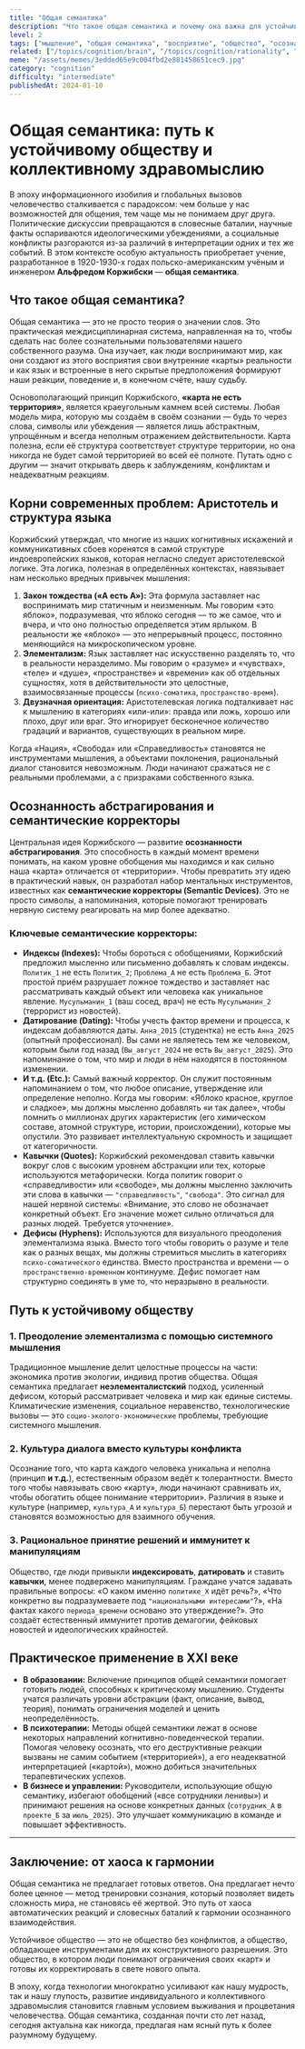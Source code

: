 ```yaml
---
title: "Общая семантика"
description: "Что такое общая семантика и почему она важна для устойчивого здравомыслящего общества."
level: 2
tags: ["мышление", "общая семантика", "восприятие", "общество", "осознанность", "теория относительности"]
related: ["/topics/cognition/brain", "/topics/cognition/rationality", "/topics/philosophy/objectivity", "/topics/cognition/language", "/topics/philosophy/information", "/topics/cognition/knowledge-accuracy"]
meme: "/assets/memes/3edded65e9c004fbd2e881458651cec9.jpg"
category: "cognition"
difficulty: "intermediate"
publishedAt: 2024-01-10
---
```


# Общая семантика: путь к устойчивому обществу и коллективному здравомыслию

В эпоху информационного изобилия и глобальных вызовов человечество сталкивается с парадоксом: чем больше у нас возможностей для общения, тем чаще мы не понимаем друг друга. Политические дискуссии превращаются в словесные баталии, научные факты оспариваются идеологическими убеждениями, а социальные конфликты разгораются из-за различий в интерпретации одних и тех же событий. В этом контексте особую актуальность приобретает учение, разработанное в 1920-1930-х годах польско-американским учёным и инженером **Альфредом Коржибски** — **общая семантика**.

## Что такое общая семантика?

Общая семантика — это не просто теория о значении слов. Это практическая междисциплинарная система, направленная на то, чтобы сделать нас более сознательными пользователями нашего собственного разума. Она изучает, как люди воспринимают мир, как они создают из этого восприятия свои внутренние «карты» реальности и как язык и встроенные в него скрытые предположения формируют наши реакции, поведение и, в конечном счёте, нашу судьбу.

Основополагающий принцип Коржибского, **«карта не есть территория»**, является краеугольным камнем всей системы. Любая модель мира, которую мы создаём в своём сознании — будь то через слова, символы или убеждения — является лишь абстрактным, упрощённым и всегда неполным отражением действительности. Карта полезна, если её структура соответствует структуре территории, но она никогда не будет самой территорией во всей её полноте. Путать одно с другим — значит открывать дверь к заблуждениям, конфликтам и неадекватным реакциям.

## Корни современных проблем: Аристотель и структура языка

Коржибский утверждал, что многие из наших когнитивных искажений и коммуникативных сбоев коренятся в самой структуре индоевропейских языков, которая негласно следует аристотелевской логике. Эта логика, полезная в определённых контекстах, навязывает нам несколько вредных привычек мышления:

1.  **Закон тождества («А есть А»):** Эта формула заставляет нас воспринимать мир статичным и неизменным. Мы говорим «это яблоко», подразумевая, что яблоко сегодня — то же самое, что и вчера, и что оно полностью определяется этим ярлыком. В реальности же «яблоко» — это непрерывный процесс, постоянно меняющийся на микроскопическом уровне.
2.  **Элементализм:** Язык заставляет нас искусственно разделять то, что в реальности неразделимо. Мы говорим о «разуме» и «чувствах», «теле» и «душе», «пространстве» и «времени» как об отдельных сущностях, хотя в действительности это целостные, взаимосвязанные процессы (`психо-соматика`, `пространство-время`).
3.  **Двузначная ориентация:** Аристотелевская логика подталкивает нас к мышлению в категориях «или-или»: правда или ложь, хорошо или плохо, друг или враг. Это игнорирует бесконечное количество градаций и вариантов, существующих в реальном мире.

Когда «Нация», «Свобода» или «Справедливость» становятся не инструментами мышления, а объектами поклонения, рациональный диалог становится невозможным. Люди начинают сражаться не с реальными проблемами, а с призраками собственного языка.

## Осознанность абстрагирования и семантические корректоры

Центральная идея Коржибского — развитие **осознанности абстрагирования**. Это способность в каждый момент времени понимать, на каком уровне обобщения мы находимся и как сильно наша «карта» отличается от «территории». Чтобы превратить эту идею в практический навык, он разработал набор ментальных инструментов, известных как **семантические корректоры (Semantic Devices)**. Это не просто символы, а напоминания, которые помогают тренировать нервную систему реагировать на мир более адекватно.

### Ключевые семантические корректоры:

* **Индексы (Indexes):** Чтобы бороться с обобщениями, Коржибский предложил мысленно или письменно добавлять к словам индексы. `Политик_1` не есть `Политик_2`; `Проблема_А` не есть `Проблема_Б`. Этот простой приём разрушает ложное тождество и заставляет нас рассматривать каждый объект или человека как уникальное явление. `Мусульманин_1` (ваш сосед, врач) не есть `Мусульманин_2` (террорист из новостей).
* **Датирование (Dating):** Чтобы учесть фактор времени и процесса, к индексам добавляются даты. `Анна_2015` (студентка) не есть `Анна_2025` (опытный профессионал). Вы сами не являетесь тем же человеком, которым были год назад (`Вы_август_2024` не есть `Вы_август_2025`). Это напоминание о том, что мир и люди в нём находятся в постоянном изменении.
* **И т.д. (Etc.):** Самый важный корректор. Он служит постоянным напоминанием о том, что любое описание, утверждение или определение неполно. Когда мы говорим: «Яблоко красное, круглое и сладкое», мы должны мысленно добавлять «и так далее», чтобы помнить о миллионах других характеристик (его химическом составе, атомной структуре, истории, происхождении), которые мы опустили. Это развивает интеллектуальную скромность и защищает от категоричности.
* **Кавычки (Quotes):** Коржибский рекомендовал ставить кавычки вокруг слов с высоким уровнем абстракции или тех, которые используются метафорически. Когда политик говорит о «справедливости» или «свободе», мы должны мысленно заключить эти слова в кавычки — `"справедливость"`, `"свобода"`. Это сигнал для нашей нервной системы: «Внимание, это слово не обозначает конкретный объект. Его значение может сильно отличаться для разных людей. Требуется уточнение».
* **Дефисы (Hyphens):** Используются для визуального преодоления элементализма языка. Вместо того чтобы говорить о разуме и теле как о разных вещах, мы должны стремиться мыслить в категориях `психо-соматического` единства. Вместо пространства и времени — о `пространственно-временном` континууме. Дефис помогает нам структурно соединять в уме то, что неразрывно в реальности.

## Путь к устойчивому обществу

### 1. Преодоление элементализма с помощью системного мышления

Традиционное мышление делит целостные процессы на части: экономика против экологии, индивид против общества. Общая семантика предлагает **неэлементалистский** подход, усиленный дефисом, который рассматривает человека и мир как единые системы. Климатические изменения, социальное неравенство, технологические вызовы — это `социо-эколого-экономические` проблемы, требующие системного мышления.

### 2. Культура диалога вместо культуры конфликта

Осознание того, что карта каждого человека уникальна и неполна (принцип **и т.д.**), естественным образом ведёт к толерантности. Вместо того чтобы навязывать свою «карту», люди начинают сравнивать их, чтобы обогатить общее понимание «территории». Различия в языке и культуре (например, `культура_А` и `культура_Б`) перестают быть угрозой и становятся возможностью для взаимного обучения.

### 3. Рациональное принятие решений и иммунитет к манипуляциям

Общество, где люди привыкли **индексировать**, **датировать** и ставить **кавычки**, менее подвержено манипуляциям. Граждане учатся задавать правильные вопросы: «О каком именно `политике_Х` идёт речь?», «Что конкретно вы подразумеваете под `"национальными интересами"`?», «На фактах какого `периода_времени` основано это утверждение?». Это создаёт естественный иммунитет против демагогии, фейковых новостей и идеологических крайностей.

## Практическое применение в XXI веке

* **В образовании:** Включение принципов общей семантики помогает готовить людей, способных к критическому мышлению. Студенты учатся различать уровни абстракции (факт, описание, вывод, теория), понимать ограничения моделей и ценить неопределённость.
* **В психотерапии:** Методы общей семантики лежат в основе некоторых направлений когнитивно-поведенческой терапии. Помогая человеку осознать, что его деструктивные реакции вызваны не самим событием («территорией»), а его неадекватной интерпретацией («картой»), можно добиться значительных терапевтических успехов.
* **В бизнесе и управлении:** Руководители, использующие общую семантику, избегают обобщений («все сотрудники ленивы») и принимают решения на основе конкретных данных (`сотрудник_А` в `проекте_Б` за `июль_2025`). Это улучшает коммуникацию в команде и повышает эффективность.

---

## Заключение: от хаоса к гармонии

Общая семантика не предлагает готовых ответов. Она предлагает нечто более ценное — метод тренировки сознания, который позволяет видеть сложность мира, не становясь её жертвой. Это путь от хаоса автоматических реакций и словесных баталий к гармонии осознанного взаимодействия.

Устойчивое общество — это не общество без конфликтов, а общество, обладающее инструментами для их конструктивного разрешения. Это общество, в котором люди понимают ограничения своих «карт» и готовы их корректировать в свете нового опыта.

В эпоху, когда технологии многократно усиливают как нашу мудрость, так и нашу глупость, развитие индивидуального и коллективного здравомыслия становится главным условием выживания и процветания человечества. Общая семантика, созданная почти сто лет назад, сегодня актуальна как никогда, предлагая нам ясный путь к более разумному будущему.